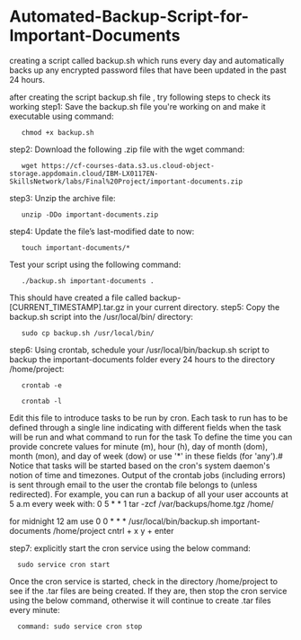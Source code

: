 # Automated-Backup-Script-for-Important-Documents
creating a script called backup.sh which runs every day and automatically backs up any encrypted password files that have been updated in the past 24 hours.

after creating the script backup.sh file , try following steps to check its working
step1: Save the backup.sh file you're working on and make it executable using command:

       chmod +x backup.sh
       
step2: Download the following .zip file with the wget command:

       wget https://cf-courses-data.s3.us.cloud-object-storage.appdomain.cloud/IBM-LX0117EN-SkillsNetwork/labs/Final%20Project/important-documents.zip
       
step3: Unzip the archive file:

       unzip -DDo important-documents.zip
       
step4: Update the file’s last-modified date to now:

       touch important-documents/*
Test your script using the following command:
       
       ./backup.sh important-documents .
       
This should have created a file called backup-[CURRENT_TIMESTAMP].tar.gz in your current directory.
step5: Copy the backup.sh script into the /usr/local/bin/ directory:

       sudo cp backup.sh /usr/local/bin/
       
step6: Using crontab, schedule your /usr/local/bin/backup.sh script to backup the important-documents folder every 24 hours to the directory /home/project:

       crontab -e
       
       crontab -l
       
Edit this file to introduce tasks to be run by cron.
Each task to run has to be defined through a single line
indicating with different fields when the task will be run
and what command to run for the task
To define the time you can provide concrete values for
minute (m), hour (h), day of month (dom), month (mon),
and day of week (dow) or use '*' in these fields (for 'any').# 
Notice that tasks will be started based on the cron's system
daemon's notion of time and timezones.
Output of the crontab jobs (including errors) is sent through
email to the user the crontab file belongs to (unless redirected).
For example, you can run a backup of all your user accounts
at 5 a.m every week with:
0 5 * * 1 tar -zcf /var/backups/home.tgz /home/

for midnight 12 am use 
       0 0 * * * /usr/local/bin/backup.sh important-documents /home/project
       cntrl + x 
       y + enter
     
step7: explicitly start the cron service using the below command:

      sudo service cron start 
       
Once the cron service is started, check in the directory /home/project to see if the .tar files are being created.
If they are, then stop the cron service using the below command, otherwise it will continue to create .tar files every minute:
        
      command: sudo service cron stop      

